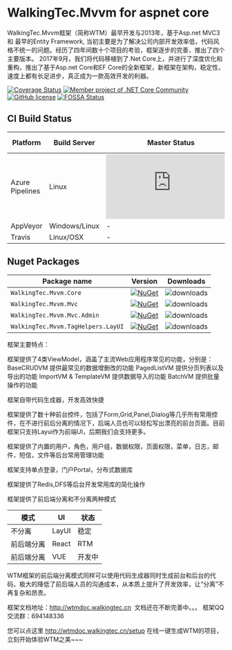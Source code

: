 # WalkingTec.Mvvm for aspnet core

WalkingTec.Mvvm框架（简称WTM）最早开发与2013年，基于Asp.net MVC3 和 最早的Entity Framework, 当初主要是为了解决公司内部开发效率低，代码风格不统一的问题。经历了四年间数十个项目的考验，框架逐步的完善，推出了四个主要版本。 2017年9月，我们将代码移植到了.Net Core上，并进行了深度优化和重构，推出了基于Asp.net Core和EF Core的全新框架，新框架在架构，稳定性，速度上都有长足进步，真正成为一款高效开发的利器。

[![Coverage Status](https://coveralls.io/repos/github/dotnetcore/WTM/badge.svg?branch=master)](https://coveralls.io/github/dotnetcore/WTM?branch=master)
[![Member project of .NET Core Community](https://img.shields.io/badge/member%20project%20of-NCC-9e20c9.svg)](https://github.com/dotnetcore)
[![GitHub license](https://img.shields.io/github/license/dotnetcore/WTM.svg)](https://github.com/dotnetcore/WTM/blob/master/LICENSE)
[![FOSSA Status](https://app.fossa.com/api/projects/git%2Bgithub.com%2Fdotnetcore%2FWTM.svg?type=shield)](https://app.fossa.com/projects/git%2Bgithub.com%2Fdotnetcore%2FWTM?ref=badge_shield)

## CI Build Status

| Platform | Build Server | Master Status  | Develop Status  |
|--------- |------------- |---------|---------|
| Azure Pipelines |  Linux |[![Build status](https://dev.azure.com/vitowu/WTM/_apis/build/status/WTM-CI-master-nuget.org)](https://dev.azure.com/vitowu/WTM/_build/latest?definitionId=4) |[![Build status](https://dev.azure.com/vitowu/WTM/_apis/build/status/WTM-CI-develop-nuget.sundot)](https://dev.azure.com/vitowu/WTM/_build/latest?definitionId=3)|
| AppVeyor |  Windows/Linux | - | - |
| Travis   | Linux/OSX | - | - |

## Nuget Packages

Package name                              | Version                     | Downloads
------------------------------------------|-----------------------------|-------------
`WalkingTec.Mvvm.Core` | [![NuGet](https://img.shields.io/nuget/v/WalkingTec.Mvvm.Core.svg?style=flat-square&label=nuget)](https://www.nuget.org/packages/WalkingTec.Mvvm.Core/) | ![downloads](https://img.shields.io/nuget/dt/WalkingTec.Mvvm.Core.svg)
`WalkingTec.Mvvm.Mvc` | [![NuGet](https://img.shields.io/nuget/v/WalkingTec.Mvvm.Mvc.svg?style=flat-square&label=nuget)](https://www.nuget.org/packages/WalkingTec.Mvvm.Mvc/) | ![downloads](https://img.shields.io/nuget/dt/WalkingTec.Mvvm.Mvc.svg)
`WalkingTec.Mvvm.Mvc.Admin` | [![NuGet](https://img.shields.io/nuget/v/WalkingTec.Mvvm.Mvc.Admin.svg?style=flat-square&label=nuget)](https://www.nuget.org/packages/WalkingTec.Mvvm.Mvc.Admin/) | ![downloads](https://img.shields.io/nuget/dt/WalkingTec.Mvvm.Mvc.Admin.svg)
`WalkingTec.Mvvm.TagHelpers.LayUI` | [![NuGet](https://img.shields.io/nuget/v/WalkingTec.Mvvm.TagHelpers.LayUI.svg?style=flat-square&label=nuget)](https://www.nuget.org/packages/WalkingTec.Mvvm.TagHelpers.LayUI/) | ![downloads](https://img.shields.io/nuget/dt/WalkingTec.Mvvm.TagHelpers.LayUI.svg)

框架主要特点：

框架提供了4类ViewModel，涵盖了主流Web应用程序常见的功能，分别是：
  BaseCRUDVM 提供最常见的数据增删改的功能
  PagedListVM 提供分页列表以及导出的功能
  ImportVM & TemplateVM 提供数据导入的功能
  BatchVM 提供批量操作的功能

框架自带代码生成器，开发高效快捷

框架提供了数十种前台控件，包括了Form,Grid,Panel,Dialog等几乎所有常用控件，在不进行前后分离的情况下，后端人员也可以轻松写出漂亮的前台页面。目前框架只支持Layui作为前端UI，后期我们会支持更多。 

框架提供了内置的用户，角色，用户组，数据权限，页面权限，菜单，日志，邮件，短信，文件等后台常用管理功能 

框架支持单点登录，门户Portal，分布式数据库 

框架提供了Redis,DFS等后台开发常用库的简化操作 


框架提供了前后端分离和不分离两种模式

| 模式 | UI | 状态  | 
|--------- |------------- |---------|
|不分离 |LayUI |稳定|
|前后端分离 |React |RTM|
|前后端分离 |VUE |开发中|

WTM框架的前后端分离模式同样可以使用代码生成器同时生成前台和后台的代码，极大的降低了前后端人员的沟通成本，从本质上提升了开发效率，让“分离”不再复杂和昂贵。

框架文档地址：http://wtmdoc.walkingtec.cn  文档还在不断完善中。。。
框架QQ交流群：694148336

您可以点这里 http://wtmdoc.walkingtec.cn/setup 在线一键生成WTM的项目，立刻开始体验WTM之美~~~

